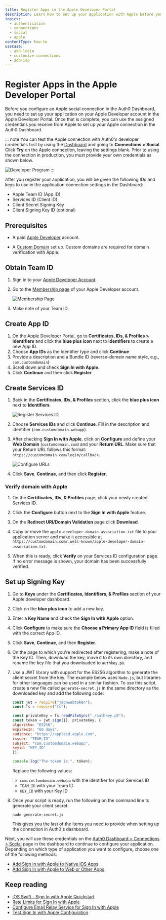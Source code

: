 ```yaml
---
title: Register Apps in the Apple Developer Portal
description: Learn how to set up your application with Apple before you set up your Apple connection in the Auth0 Dashboard.
topics:
  - authentication
  - connections
  - social
  - apple
contentType: how-to
useCase:
  - add-login
  - customize-connections
  - add-idp
---
```

# Register Apps in the Apple Developer Portal

Before you configure an Apple social connection in the Auth0 Dashboard, you need to set up your application on your Apple Developer account in the Apple Developer Portal. Once that is complete, you can use the assigned credentials you receive from Apple to set up your Apple connection in the Auth0 Dashboard. 

::: note
You can test the Apple connection with Auth0's developer credentials first by using the [Dashboard](${manage_url}) and going to **Connections > Social**. Click **Try** on the Apple connection, leaving the settings blank. Prior to using the connection in production, you must provide your own credentials as shown below.

![Developer Program](/media/articles/connections/social/apple/apple-developerprogram.jpg)
:::

After you register your application, you will be given the following IDs and keys to use in the application connection settings in the Dashboard:

* Apple Team ID (App ID)
* Services ID (Client ID)
* Client Secret Signing Key
* Client Signing Key ID (optional)

## Prerequisites

* A paid [Apple Developer](https://developer.apple.com/programs/) account. 

* A [Custom Domain](/custom-domains) set up. Custom domains are required for domain verification with Apple.

## Obtain Team ID

1. Sign in to your [Apple Developer Account](https://developer.apple.com/account/#/overview/).

2. Go to the [Membership page](https://developer.apple.com/account/#/membership/) of your Apple Developer account.

    ![Membership Page](/media/articles/connections/social/apple/apple-membership.jpg)

3. Make note of your Team ID.

## Create App ID

1. On the Apple Developer Portal, go to **Certificates, IDs, & Profiles > Identifiers** and click the **blue plus icon** next to **Identifiers** to create a new App ID.
2. Choose **App IDs** as the identifier type and click **Continue**
3. Provide a description and a Bundle ID (reverse-domain name style, e.g., `com.customdomain`)
4. Scroll down and check **Sign In with Apple**. 
5. Click **Continue** and then click **Register**

## Create Services ID

1. Back in the **Certificates, IDs, & Profiles** section, click the **blue plus icon** next to **Identifiers**.

    ![Register Services ID](/media/articles/connections/social/apple/apple-registerservicesid.jpg)

2. Choose **Services IDs** and click **Continue**. Fill in the description and identifier (`com.customdomain.webapp`).
3. After checking **Sign In with Apple**, click on **Configure** and define your **Web Domain** (`customdomain.com`) and your **Return URL**. Make sure that your Return URL follows this format: `https://customdomain.com/login/callback`.

    ![Configure URLs](/media/articles/connections/social/apple/apple-configureurls.jpg)

4. Click **Save**, **Continue**, and then click **Register**.

### Verify domain with Apple

1. On the **Certificates, IDs, & Profiles** page, click your newly created Services ID.
2. Click the **Configure** button next to the **Sign In with Apple** feature.

3. On the **Redirect URI/Domain Validation** page click **Download**.
4. Copy or move the `apple-developer-domain-association.txt` file to your application server and make it accessible at `https://customdomain.com/.well-known/apple-developer-domain-association.txt`.
1. When this is ready, click **Verify** on your Services ID configuration page. If no error message is shown, your domain has been successfully verified.

## Set up Signing Key

1. Go to **Keys** under the **Certificates, Identifiers, & Profiles** section of your Apple developer dashboard.
2. Click on the **blue plus icon** to add a new key.
3. Enter a **Key Name** and check the **Sign In with Apple** option.
4. Click **Configure** to make sure the **Choose a Primary App ID** field is filled with the correct App ID.
5. Click **Save**, **Continue**, and then **Register**.
6. On the page to which you're redirected after registering, make a note of the Key ID. Then, download the key, move it to its own directory, and rename the key file that you downloaded to `authkey.p8`. 
7. Use a JWT library with support for the ES256 algorithm to generate the client secret from the key. The example below uses `Node.js`, but libraries for other languages can be used in a similar fashion. To use this script, create a new file called `generate-secret.js` in the same directory as the downloaded key and add the following code:

    ```js
    const jwt = require("jsonwebtoken");
    const fs = require("fs");

    const privateKey = fs.readFileSync("./authkey.p8");
    const token = jwt.sign({}, privateKey, {
    algorithm: "ES256",
    expiresIn: "60 days",
    audience: "https://appleid.apple.com",
    issuer: "TEAM_ID",
    subject: "com.customdomain.webapp",
    keyid: "KEY_ID"
    });

    console.log("The token is:", token);
    ```

    Replace the following values:

    * `com.customdomain.webapp` with the identifier for your Services ID
    * `TEAM_ID` with your Team ID
    * `KEY_ID` with your Key ID

8. Once your script is ready, run the following on the command line to generate your client secret:

    `node generate-secret.js`

    This gives you the last of the items you need to provide when setting up the connection in Auth0's dashboard.

Next, you will use these credentials on the [Auth0 Dashboard > Connections > Social](${manage_url}/#/connections/social) page in the dashboard to continue to configure your application. Depending on which type of application you want to configure, choose one of the following methods:

* [Add Sign In with Apple to Native iOS Apps](/connections/apple-siwa/add-siwa-to-native-app)
* [Add Sign In with Apple to Web or Other Apps](/connections/apple-siwa/add-siwa-to-web-app)

## Keep reading

* [iOS Swift - Sign In with Apple Quickstart](/quickstart/native/ios-swift-siwa)
* [Rate Limits for Sign In with Apple](/policies/rate-limits#limits-on-sign-in-with-apple)
* [Configure Email Relay Service for Sign In with Apple](/connections/apple-siwa/configure-email-relay-service)
* [Test Sign In with Apple Configuration](/connections/apple-siwa/test-siwa-connection)
